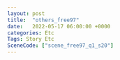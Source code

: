 ```yaml
---
layout: post
title:  "others_free97"
date:   2022-05-17 06:00:00 +0000
categories: Etc
Tags: Story Etc
SceneCode: ["scene_free97_q1_s20"]
---
```

